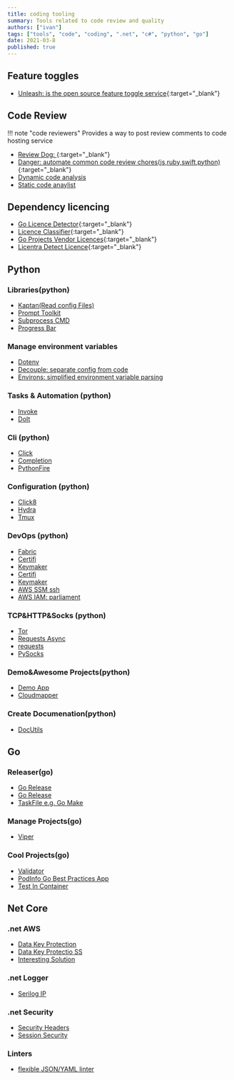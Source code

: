 ```yaml
---
title: coding tooling
summary: Tools related to code review and quality
authors: ["ivan"]
tags: ["tools", "code", "coding", ".net", "c#", "python", "go"]
date: 2021-03-8
published: true
---
```


## Feature toggles

- [Unleash: is the open source feature toggle service](https://github.com/Unleash/unleash){:target="_blank"}

## Code Review

!!! note "code reviewers"
    Provides a way to post review comments to code hosting service

<!-- resources -->

- [Review Dog: ][review-dog]{:target="_blank"}
- [Danger: automate common code review chores(js,ruby,swift,python)](https://danger.systems){:target="_blank"}
- [Dynamic code analysis](https://github.com/analysis-tools-dev/dynamic-analysis)
- [Static code anaylist](https://github.com/analysis-tools-dev/static-analysis)

## Dependency licencing

- [Go Licence Detector](https://github.com/src-d/go-license-detector){:target="_blank"}
- [Licence Classifier](https://github.com/google/licenseclassifier){:target="_blank"}
- [Go Projects Vendor Licences](https://github.com/frapposelli/wwhrd){:target="_blank"}
- [Licentra Detect Licence](https://github.com/c4milo/licentia){:target="_blank"}

## Python

### Libraries(python)

- [Kaptan(Read config Files)](https://pypi.org/project/kaptan/)
- [Prompt Toolkit](https://github.com/prompt-toolkit/python-prompt-toolkit)
- [Subprocess CMD](https://github.com/amitt001/delegator.py)
- [Progress Bar](https://github.com/rsalmei/alive-progress)

### Manage environment variables

- [Dotenv](https://pypi.org/project/python-dotenv)
- [Decouple: separate config from code](https://github.com/henriquebastos/python-decouple/)
- [Environs: simplified environment variable parsing](https://github.com/sloria/environs)

### Tasks & Automation (python)

- [Invoke](http://www.pyinvoke.org/)
- [DoIt](https://pydoit.org/)

### Cli (python)

- [Click](https://pypi.org/project/click8/)
- [Completion](https://pypi.org/project/argcomplete/)
- [PythonFire](https://github.com/google/python-fire)

### Configuration (python)

- [Click8](https://pypi.org/project/click8/)
- [Hydra](https://hydra.cc/)
- [Tmux](https://github.com/tmux-python/tmuxp)

### DevOps (python)

- [Fabric](http://www.fabfile.org/)
- [Certifi](https://pypi.org/project/certifi/)
- [Keymaker](https://pypi.org/project/keymaker/)
- [Certifi](https://pypi.org/project/certifi/)
- [Keymaker](https://pypi.org/project/keymaker/)
- [AWS SSM ssh](https://github.com/mludvig/aws-ssm-tools)
- [AWS IAM: parliament](https://pypi.org/project/parliament/)

### TCP&HTTP&Socks (python)

- [Tor](https://github.com/erdiaker/torrequest)
- [Requests Async](https://pypi.org/project/requests-futures/)
- [requests](https://pypi.org/project/requests/)
- [PySocks](https://pypi.org/project/PySocks/)

### Demo&Awesome Projects(python)

- [Demo App](https://github.com/lgiordani/rentomatic)
- [Cloudmapper](https://github.com/ik-cloud/cloudmapper)

### Create Documenation(python)

- [DocUtils](https://pypi.org/project/docutils)

## Go

### Releaser(go)

- [Go Release](https://github.com/goreleaser/goreleaser/)
- [Go Release](https://github.com/goreleaser/goreleaser)
- [TaskFile e.g. Go Make](https://taskfile.dev/#/installation)

### Manage Projects(go)

- [Viper](https://github.com/spf13/viper)

### Cool Projects(go)

- [Validator](https://github.com/go-playground/validator)
- [PodInfo Go Best Practices App](https://github.com/stefanprodan/podinfo)
- [Test In Container](https://golang.testcontainers.org/quickstart/gotest/)

## Net Core

### .net AWS

- [Data Key Protection](https://codeopinion.com/using-aws-parameter-store-for-net-core-configuration/)
- [Data Key Protectio SS](https://codeopinion.com/using-aws-parameter-store-for-asp-net-core-data-protection-keys/)
- [Interesting Solution](https://github.com/aws/aws-sdk-net/blob/master/extensions/test/NETCore.SetupTests/DependencyInjectionTests.cs)

### .net Logger

- [Serilog IP](https://mcguirev10.com/2018/02/07/serilog-dependency-injection-easy-ip-logging.html)

### .net Security

- [Security Headers](https://github.com/andrewlock/NetEscapades.AspNetCore.SecurityHeaders)
- [Session Security](https://docs.nwebsec.com/en/latest/nwebsec/getting-started.html)

### Linters

- [flexible JSON/YAML linter](https://github.com/stoplightio/spectral)

[review-dog]: https://github.com/reviewdog/reviewdog
